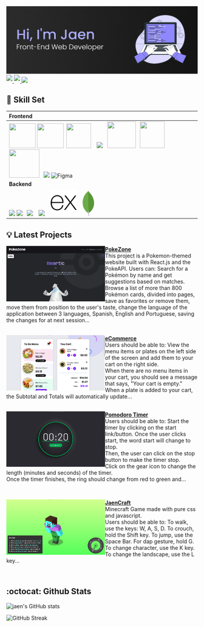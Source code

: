 <div align="center">
<img src="portadax-min.gif" /> 
</div>

<div>
  
<!-- <a href="https://twitter.com/jaenfigueroa_" target="blank">
<img src=https://img.shields.io/twitter/follow/jaenfigueroa_?labelColor=2b2b2b&logoColor=white&logo=twitter&style=for-the-badge&color=555555 alt=twitter style="margin-bottom: 5px;"  />
</a> -->

<a href="https://twitter.com/jaenfigueroa_" target="blank">
<img src=https://img.shields.io/badge/twitter-%231E77B5.svg?color=2b2b2b&style=for-the-badge&logo=twitter&logoColor=white  style="margin-bottom: 5px;" />
</a>


<a href="https://linkedin.com/in/jaenfigueroa" target="blank">
<img src=https://img.shields.io/badge/linkedin-%231E77B5.svg?color=2b2b2b&style=for-the-badge&logo=linkedin&logoColor=white style="margin-bottom: 5px;" />
</a>
  
<img src="https://komarev.com/ghpvc/?labelColor=555555&color=2b2b2b&username=jaenfigueroa&label=PROFILE VIEWS&style=for-the-badge" height="28px"/>
</div>


<!-- ///////////////////////////////////////////////////////////////////////////////////////////////// -->


## 🚀 Skill Set


| **Frontend** |
| :------------ |
| <div ><img src="https://cdn.worldvectorlogo.com/logos/html-1.svg" height="65px" width="70px"  /> <img src="https://upload.wikimedia.org/wikipedia/commons/6/62/CSS3_logo.svg" height="65px" width="70px"/>  &nbsp;<img src="https://upload.wikimedia.org/wikipedia/commons/9/99/Unofficial_JavaScript_logo_2.svg" width="65px" height="65px" />  &nbsp; &nbsp;<img src="https://cdn.worldvectorlogo.com/logos/typescript.svg" height="65px" />&nbsp;&nbsp;&nbsp;<img src="https://upload.wikimedia.org/wikipedia/commons/a/a7/React-icon.svg" width="75px" height="70px" />&nbsp;&nbsp;&nbsp;<img src="https://cdn.worldvectorlogo.com/logos/redux.svg" width="65px" height="70px" />&nbsp;&nbsp;&nbsp;<img src="https://upload.wikimedia.org/wikipedia/commons/9/96/Sass_Logo_Color.svg" height="75px" width="80px" />&nbsp; &nbsp;<img src="https://cdn.worldvectorlogo.com/logos/bootstrap-5-1.svg" height="63px" />&nbsp;<img src="https://profilinator.rishav.dev/skills-assets/figma-icon.svg" alt="Figma" height="65" /></div> |
| **Backend** |
| <div  ><img src="https://profilinator.rishav.dev/skills-assets/linux-original.svg"  height="65" />&nbsp;<img src="https://upload.wikimedia.org/wikipedia/commons/4/4b/Bash_Logo_Colored.svg" height="65px" />&nbsp;&nbsp;&nbsp;<img src="https://cdn.worldvectorlogo.com/logos/git-icon.svg"  height="67" />&nbsp;&nbsp;&nbsp;&nbsp;<img src="https://cdn.worldvectorlogo.com/logos/nodejs-1.svg" height="68px" />&nbsp;&nbsp;&nbsp;&nbsp;<img src="https://raw.githubusercontent.com/devicons/devicon/master/icons/express/express-original.svg" height="70px" />&nbsp;&nbsp;&nbsp;&nbsp;<img src="mongodb-icon.svg" height="67px" /></div> |



<!-- ///////////////////////////////////////////////////////////////////////////////////////////////// -->


## 💡 Latest Projects

<p align="left">
<a href="https://github.com/jaenfigueroa/PokeZone"><img src="./assets/pokezone3.png" width="260px" align="left" /></a>
<a href="https://github.com/jaenfigueroa/PokeZone" ><strong>PokeZone</strong></a>
<br>This project is a Pokemon-themed website built with React.js and the PokeAPI.
Users can:
Search for a Pokémon by name and get suggestions based on matches.
Browse a list of more than 800 Pokémon cards, divided into pages, save as favorites or remove them, move them from position to the user's taste, change the language of the application between 3 languages, Spanish, English and Portuguese, saving the changes for at next session...<br>

<br>

<p align="left">
<a href="https://github.com/jaenfigueroa/eCommerce"><img src="./assets/ecommerce.png" width="260px" align="left" /></a>
<a href="https://github.com/jaenfigueroa/eCommerce" ><strong>eCommerce</strong></a>
<br>Users should be able to:
View the menu items or plates on the left side of the screen and add them to your cart on the right side.<br>
When there are no menu items in your cart, you should see a message that says, "Your cart is empty."<br>
When a plate is added to your cart, the Subtotal and Totals will automatically update...<br>

<br>
  
  
<p align="left">
<a href="https://github.com/jaenfigueroa/Pomodoro-timer"><img src="./assets/reloj.png" width="260px" align="left" /></a>
<a href="https://github.com/jaenfigueroa/Pomodoro-timer" ><strong>Pomodoro Timer</strong></a><br>
Users should be able to:
Start the timer by clicking on the start link/button.
Once the user clicks start, the word start will change to stop. <br>Then, the user can click on the stop button to make the timer stop.<br>
Click on the gear icon to change the length (minutes and seconds) of the timer.<br>
Once the timer finishes, the ring should change from red to green and...
</p>

<br>

<p align="left">
<a href="https://github.com/jaenfigueroa/JaenCraft"><img src="./assets/jaencraft.png" width="260px" align="left" /></a>
<a href="https://github.com/jaenfigueroa/JaenCraft" ><strong>JaenCraft</strong></a>
<br>Minecraft Game made with pure css and javascript.
<br>Users should be able to:
To walk, use the keys: W, A, S, D.
To crouch, hold the Shift key.
To jump, use the Space Bar.
For dap gesture, hold G.
To change character, use the K key.
To change the landscape, use the L key...
</p>

</br>



## :octocat: Github Stats

![jaen's GitHub stats](https://github-readme-stats.vercel.app/api?username=jaenfigueroa&count_private=true&show_icons=true)

![GitHub Streak](https://streak-stats.demolab.com/?user=jaenfigueroa&theme=default)

